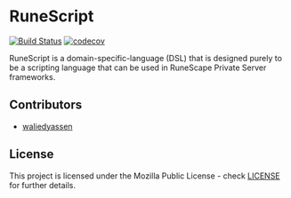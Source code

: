 # RuneScript 
[![Build Status](https://travis-ci.org/waliedyassen/RuneScript.svg?branch=master)](https://travis-ci.org/waliedyassen/RuneScript) [![codecov](https://codecov.io/gh/waliedyassen/RuneScript/branch/master/graph/badge.svg)](https://codecov.io/gh/waliedyassen/RuneScript)

RuneScript is a domain-specific-language (DSL) that is designed purely to be a scripting language that can be used in RuneScape Private Server frameworks.

## Contributors
* [waliedyassen](https://github.com/waliedyassen)

## License
This project is licensed under the Mozilla Public License - check [LICENSE](LICENSE) for further details.
